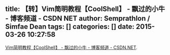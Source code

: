 title: 【转】Vim简明教程【CoolShell】 - 飘过的小牛 - 博客频道 - CSDN NET
author: Semprathlon / Simfae Dean
tags: []
categories: []
date: 2015-03-26 10:27:58
---
<a href='http://blog.csdn.net/niushuai666/article/details/7275406'>Vim简明教程【CoolShell】 - 飘过的小牛 - 博客频道 - CSDN.NET</a>.